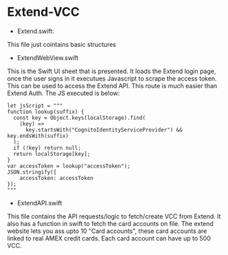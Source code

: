# Extend-VCC

- Extend.swift:

This file just cointains basic structures

- ExtendWebView.swift

This is the Swift UI sheet that is presented. It loads the Extend login page, once the user signs in it executues Javascript to scrape the access token. This can be used to access the Extend API. This route is much easier than Extend Auth. The JS executed is below:

```
let jsScript = """
function lookup(suffix) {
  const key = Object.keys(localStorage).find(
    (key) =>
      key.startsWith("CognitoIdentityServiceProvider") && key.endsWith(suffix)
  );
  if (!key) return null;
  return localStorage[key];
}
var accessToken = lookup("accessToken");
JSON.stringify({
    accessToken: accessToken
});
"""
```

- ExtendAPI.swift

This file contains the API requests/logic to fetch/create VCC from Extend. It also has a function in swift to fetch the card accounts on file. The extend website lets you ass upto 10 "Card accounts", these card accounts are linked to real AMEX credit cards. Each card account can have up to 500 VCC.


